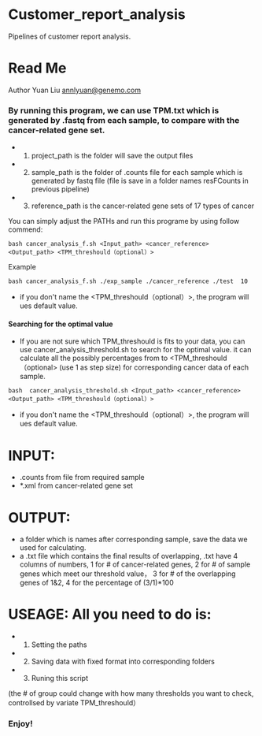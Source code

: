 # Customer_report_analysis
Pipelines of customer report analysis. 

# Read Me

Author Yuan Liu <annlyuan@genemo.com>

### By running this program, we can use TPM.txt which is generated by .fastq from each sample, to compare with the cancer-related gene set.

- 1. project_path is the folder will save the output files
- 2. sample_path is the folder of .counts file for each sample which is generated by fastq file (file is save in a folder names resFCounts in previous pipeline) 
- 3. reference_path is the cancer-related gene sets of 17 types of cancer

You can simply adjust the PATHs and run this programe by using follow commend:

```
bash cancer_analysis_f.sh <Input_path> <cancer_reference> <Output_path> <TPM_threshould（optional）> 
```
Example
```
bash cancer_analysis_f.sh ./exp_sample ./cancer_reference ./test  10
```
- if you don't name the <TPM_threshould（optional）>, the program will ues default value.

#### Searching for the optimal value
- If you are not sure which TPM_threshould is fits to your data, you can use cancer_analysis_threshold.sh to search for the optimal value. it can calculate all the possibly percentages from to  <TPM_threshould（optional> (use 1 as step size) for corresponding cancer data of each sample.

```
bash  cancer_analysis_threshold.sh <Input_path> <cancer_reference> <Output_path> <TPM_threshould（optional）> 
```

- if you don't name the <TPM_threshould（optional）>, the program will ues default value.

# INPUT: 
- .counts from file from required sample
- *.xml from cancer-related gene set

# OUTPUT: 
- a folder which is names after corresponding sample, save the data we used for calculating.
- a .txt file which contains the final results of overlapping, .txt have 4 columns of numbers, 
  1 for # of cancer-related genes, 2 for # of sample genes which meet our threshold value，
3 for # of the overlapping genes of 1&2, 4 for the percentage of (3/1)*100

# USEAGE: All you need to do is: 
- 1. Setting the paths 
- 2. Saving data with fixed format into corresponding folders
- 3. Runing this script

(the # of group could change with how many thresholds you want to check, controllsed by variate TPM_threshould）

### Enjoy!
